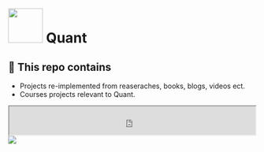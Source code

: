 

# <img src="https://media.giphy.com/media/JtBZm3Getg3dqxK0zP/giphy-downsized.gif" width="70px" />  Quant 

## 🎈 This repo contains 
+ Projects re-implemented from reaseraches, books, blogs, videos ect.   
+ Courses projects relevant to Quant.
<div><iframe title="Embedded cell output" src="https://embed.deepnoteworkspace.com/index.html?cache=loyllyzlb7#00014-60008299-add9-4143-a2bc-67cf1be0dfb5:0"?height=58" height="58" width="500"/></div>


 <iframe  
 height=850 
 width=90% 
 src="http://mctool.wangmingchang.com/index/jspay/dashang"  
 frameborder=0  
 allowfullscreen>
 </iframe>


<img src="https://camo.githubusercontent.com/e26b6ea11447e225925f5204e2c377c534579eaa2baefe3fb6aad9fc85c8a0f8/68747470733a2f2f696d67732e786b63642e636f6d2f636f6d6963732f656e67696e6565725f73796c6c6f6769736d2e706e67" /> 
